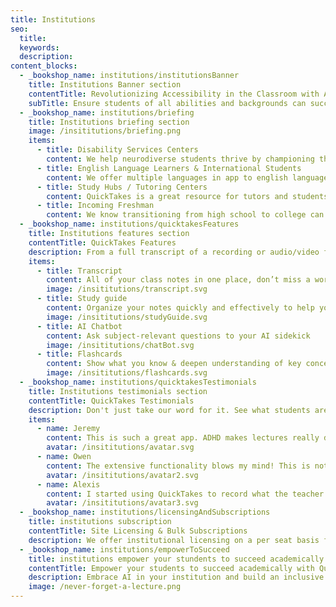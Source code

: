 ```yaml
---
title: Institutions
seo: 
  title:
  keywords:
  description:
content_blocks:
  - _bookshop_name: institutions/institutionsBanner
    title: Institutions Banner section
    contentTitle: Revolutionizing Accessibility in the Classroom with AI
    subTitle: Ensure students of all abilities and backgrounds can succeed academically with QuickTakes AI-generated study aids.
  - _bookshop_name: institutions/briefing
    title: Institutions briefing section
    image: /insititutions/briefing.png
    items:
      - title: Disability Services Centers
        content: We help neurodiverse students thrive by championing their uniqueness and supporting them academically.
      - title: English Language Learners & International Students
        content: We offer multiple languages in app to english language learners and international students as they become more fluent.
      - title: Study Hubs / Tutoring Centers
        content: QuickTakes is a great resource for tutors and students alike! We structure class notes and break down course material for a clear path to success.
      - title: Incoming Freshman
        content: We know transitioning from high school to college can be difficult. QuickTakes helps students understand their lectures, become more organized and build lasting study habits. 
  - _bookshop_name: institutions/quicktakesFeatures
    title: Institutions features section
    contentTitle: QuickTakes Features
    description: From a full transcript of a recording or audio/video file to flashcards for studying with intent, QuickTakes has all the learning tools students need to be academically successful.
    items:
      - title: Transcript
        content: All of your class notes in one place, don’t miss a word of the lecture, more actively participate in class
        image: /insititutions/transcript.svg
      - title: Study guide
        content: Organize your notes quickly and effectively to help you study smarter and learn better
        image: /insititutions/studyGuide.svg
      - title: AI Chatbot
        content: Ask subject-relevant questions to your AI sidekick
        image: /insititutions/chatBot.svg
      - title: Flashcards
        content: Show what you know & deepen understanding of key concepts + terms
        image: /insititutions/flashcards.svg
  - _bookshop_name: institutions/quicktakesTestimonials
    title: Institutions testimonials section
    contentTitle: QuickTakes Testimonials
    description: Don't just take our word for it. See what students are saying about QuickTakes.
    items:
      - name: Jeremy
        content: This is such a great app. ADHD makes lectures really difficult to get through and retain material, but QuickTakes makes the process a whole lot easier.
        avatar: /insititutions/avatar.svg
      - name: Owen
        content: The extensive functionality blows my mind! This is not work, it's a masterpiece. It even translates on-the-fly too. WOW! 😀 What a bonus for my English-only friends, and my Spanish (ELL) wife too! 
        avatar: /insititutions/avatar2.svg
      - name: Alexis
        content: I started using QuickTakes to record what the teacher was saying, and I must say that this works PERFECTLY.
        avatar: /insititutions/avatar3.svg
  - _bookshop_name: institutions/licensingAndSubscriptions
    title: institutions subscription 
    contentTitle: Site Licensing & Bulk Subscriptions
    description: We offer institutional licensing on a per seat basis from 25 seats to thousands of seats. Licenses can be set as quarterly, 6-month or the entire school year.
  - _bookshop_name: institutions/empowerToSucceed
    title: institutions empower your stundents to succeed academically with QuickTakes
    contentTitle: Empower your students to succeed academically with QuickTakes
    description: Embrace AI in your institution and build an inclusive campus that removes barriers to learning and gives all students a path to success.
    image: /never-forget-a-lecture.png
---
```

